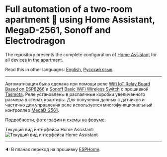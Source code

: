 # Full automation of a two-room apartment :department_store: using Home Assistant, MegaD-2561, Sonoff and Electrodragon

The repository presents the complete configuration of [Home Assistant](https://github.com/home-assistant/hassio) for all devices in the apartment.

Read this in other languages: [English](README.md), [Русский язык](README.ru.md).

______________

Автоматизация была сделана при помощи реле [Wifi IoT Relay Board Based on ESP8266](https://www.electrodragon.com/product/wifi-iot-relay-board-based-esp8266/) и [Sonoff Basic WiFi Wireless Switch](https://www.itead.cc/smart-home/sonoff-wifi-wireless-switch.html) с прошивкой [Tasmota](https://github.com/arendst/Tasmota). Реле установлены в распаячные коробки увеличенного размера в стенах квартиры. Для получения данных с датчиков и частично для управления реле используется многофункциональный контроллер [MegaD-2561](https://www.ab-log.ru/smart-house/ethernet/megad-2561).

Подробности, фотографии и схемы на [форуме](https://www.ab-log.ru/forum/viewtopic.php?f=1&t=1208&start=480#p37003).

Текущий вид интерфейса Home Assistant:
![Текущий вид интерфейса Home Assistant](https://github.com/empenoso/two-bedroom-flat-Home-Assistant/blob/master/2019_11_screenshot.png)
_________
:sound: В планах переход на прошивку [ESPHome](https://github.com/esphome/esphome).
